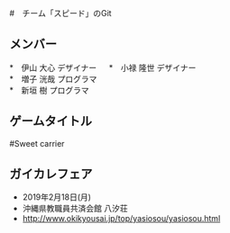 #　チーム「スピード」のGit

## メンバー
*　伊山 大心  デザイナー  　
*　小禄 隆世  デザイナー  
*　増子 洸哉  プログラマ  
*　新垣 樹    プログラマ  


## ゲームタイトル
#Sweet carrier


## ガイカレフェア
* 2019年2月18日(月)  
* 沖縄県教職員共済会館 八汐荘  
* http://www.okikyousai.jp/top/yasiosou/yasiosou.html  

